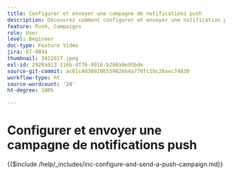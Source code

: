 ```yaml
---
title: Configurer et envoyer une campagne de notifications push
description: Découvrez comment configurer et envoyer une notification push avec une campagne.
feature: Push, Campaigns
role: User
level: Beginner
doc-type: Feature Video
jira: KT-9894
thumbnail: 3422017.jpeg
exl-id: 2920a913-116b-4f76-9916-b268a9e95bde
source-git-commit: ac61c4d30929b559826b4a770fc10c26aec74830
workflow-type: ht
source-wordcount: '24'
ht-degree: 100%

---
```


# Configurer et envoyer une campagne de notifications push

{{$include /help/_includes/inc-configure-and-send-a-push-campaign.md}}
